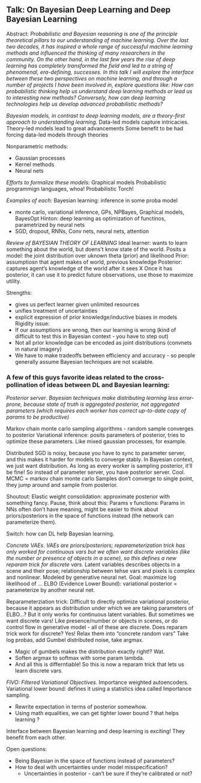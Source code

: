 ## Talk: On Bayesian Deep Learning and Deep Bayesian Learning

Abstract: _Probabilistic and Bayesian reasoning is one of the principle theoretical pillars to our understanding of machine learning. Over the last two decades, it has inspired a whole range of successful machine learning methods and influenced the thinking of many researchers in the community. On the other hand, in the last few years the rise of deep learning has completely transformed the field and led to a string of phenomenal, era-defining, successes. In this talk I will explore the interface between these two perspectives on machine learning, and through a number of projects I have been involved in, explore questions like: How can probabilistic thinking help us understand deep learning methods or lead us to interesting new methods? Conversely, how can deep learning technologies help us develop advanced probabilistic methods?_

_Bayesian models, in contrast to deep learning models, are a theory-first approach to understanding learning._
Data-led models capture intricacies.
Theory-led models lead to great advancements
Some benefit to be had forcing data-led models through theories

Nonparametric methods:
* Gaussian processes
* Kernel methods
* Neural nets

_Efforts to formalize these models:_
Graphical models
Probabilistic programmign languages, whoa!
Probabilistic Torch!

_Examples of each:_
Bayesian learning: inference in some proba model
* monte carlo, variational inference, GPs, NPBayes, Graphical models, BayesOpt
Hinton: deep learning as optimization of functinos, parametrized by neural nets
* SGD, dropout, RNNs, Conv nets, neural nets, attention

_Review of BAYESIAN THEORY OF LEARNING_
Ideal learner: wants to learn something about the world, but doens’t know state of the world.
Posits a model: the joint distribution over uknown theta (prior) and likelihood
Prior: assumptiosn that agent makes of world, previous knowledge
Posterior: captures agent’s knowledge of the world after it sees X
Once it has posterior, it can use it to predict future observations, use those to maximize utility.

Strengths:
* gives us perfect learner given unlimited resources
* unifies treatment of uncertainties
* explicit expression of prior knowledge/inductive biases in models
Rigidity issue:
* If our assumptions are wrong, then our learning is wrong (kind of difficult to test this in Bayesian context - you have to step out)
* Not all prior knowledge can be encoded as joint distributions (convnets in natural imagery)
* We have to make tradeoffs between efficiency and accuracy - so people generally assume Bayesian techniques are not scalable.

### A few of this guys favorite ideas related to the cross-pollination of ideas between DL and Bayesian learning:

*Posterior server*. _Bayesian techniques make distributing learning less error-prone, because state of truth is aggregated posterior, not aggregated parameters (which requires each worker has correct up-to-date copy of params to be productive)_

Markov chain monte carlo sampling algorithms - random sample converges to posterior
Variational inference: posits parameters of posterior, tries to optimize these parameters. Like mixed gaussian processes, for example.

Distributed SGD is noisy, because you have to sync to parameter server, and this makes it harder for models to converge stably.
In Bayesian context, we just want distribution. As long as every worker is sampling posterior, it’ll be fine!
So instead of parameter server, you have posterior server. Cool.
MCMC = markov chain monte carlo
Samples don’t converge to single point, they jump around and sample from posterior.

Shoutout: Elastic weight consolidation: approximate posterior with something fancy.
Pause, think about this: Params v functions: Params in NNs often don’t have meaning, might be easier to think about priors/posteriors in the space of functions instead (the network can parameterize them).

Switch: how can DL help Bayesian learning.

*Concrete VAEs*. _VAEs are priors/posteriors; reparameterization trick has only worked for continuous vars but we often want discrete variables (like the number or presence of objects in a scene), so this defines a new reparam trick for discrete vars._
Latent variables describes objects in a scene and their pose; relationship between tehse vars and pixels is complex and nonlinear. Modeled by generative neural net.
Goal: maximize log likelihood of ...
ELBO (Evidence Lower Bound): variational posterior = parameterize by another neural net.

Reparameterziation trick:
Difficult to directly optimize variational posterior, because it appears as distribution under which we are taking parameters of ELBO…?
But it only works for continuous latent variables.
But sometimes we want discrete vars! Like presence/number or objects in scenes, or do control flow in generative model - all of these are discrete.
Does reparam trick work for discrete? Yes! Relax them into “concrete random vars”
Take log probas, add Gumbel distributed noise, take argmax.
* Magic of gumbels makes the distribution exactly right!? Wat.
* Soften argmax to softmax with some param lambda.
* And all this is differntiable! So this is now a reparam trick that lets us learn discrete vars.

*FIVO: Filtered Variational Objectives.*
Importance weighted autoencoders.
Variational lower bound: defines it using a statistics idea called Importance sampling.
* Rewrite expectation in terms of posterior somewhow.
* Using math equalities, we can get tighter lower bound ? that helps learning ?

Interface between Bayesian learning and deep learning is exciting! They benefit from each other.

Open questions:
* Being Bayesian in the space of functions instead of parameters?
* How to deal with uncertainties under model misspecification?
    * Uncertainties in posterior - can’t be sure if they’re calibrated or not?
